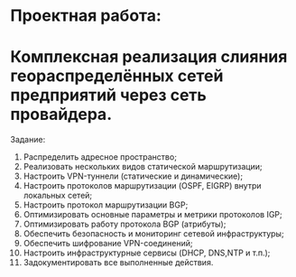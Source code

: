# Проектная работа:
# Комплексная реализация слияния геораспределённых сетей предприятий через сеть провайдера.

Задание:

1. Распределить адресное пространство;
2. Реализовать нескольких видов статической маршрутизации;
3. Настроить VPN-туннели (статические и динамические);
4. Настроить протоколов маршрутизации (OSPF, EIGRP) внутри локальных сетей;
5. Настроить протокол маршрутизации BGP;
6. Оптимизировать основные параметры и метрики протоколов IGP;
7. Оптимизировать работу протокола BGP (атрибуты);
8. Обеспечить безопасность и мониторинг сетевой инфраструктуры;
9. Обеспечить шифрование VPN-соединений;
10. Настроить инфраструктурные сервисы (DHCP, DNS,NTP и т.п.);
11. Задокументировать все выполненные действия.
